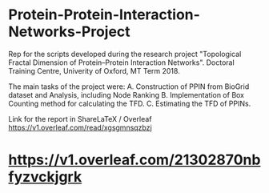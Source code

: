 # Protein-Protein-Interaction-Networks-Project
Rep for the scripts developed during the research project "Topological  Fractal  Dimension  of  Protein–Protein  Interaction  Networks". Doctoral Training Centre, Univerity of Oxford, MT Term 2018.

The main tasks of the project were:
A. Construction of PPIN from BioGrid dataset and Analysis, including Node Ranking
B. Implementation of Box Counting method for calculating the TFD.
C. Estimating the TFD of PPINs.

Link for the report in ShareLaTeX / Overleaf
https://v1.overleaf.com/read/xgsgmnsqzbzj
# https://v1.overleaf.com/21302870nbfyzvckjgrk
